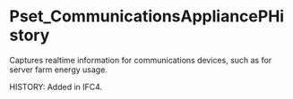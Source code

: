 # Pset_CommunicationsAppliancePHistory

Captures realtime information for communications devices, such as for server farm energy usage.
<!-- end of short definition -->
 HISTORY: Added in IFC4.
